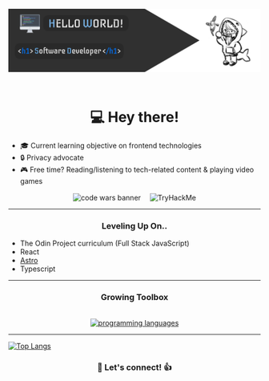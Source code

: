 <p><img align="center" src="./assets/profile_banner.png"></p><br>

<h1 align="center">💻 <b>Hey there!</b></h1>

- 🎓 Current learning objective on frontend technologies
- 🔒 Privacy advocate
- 🎮 Free time? Reading/listening to tech-related content & playing video games

<div align="center">
    <img align="center" alt="code wars banner" src="https://www.codewars.com/users/hny-codes/badges/large">&emsp;
     <img align="center" src="https://tryhackme-badges.s3.amazonaws.com/TenyouTachia.png" alt="TryHackMe"><br>
</div>

---

<div align="center">
    <h3><b>Leveling Up On..</b></h3>
</div>

- The Odin Project curriculum (Full Stack JavaScript)
- React
- [Astro](https://astro.build/)
- Typescript

---

<div align="center">
    <h3><b>Growing Toolbox</b></h3><br>
</div>

<div align="center">
    <a href="https://skillicons.dev">
        <img alt="programming languages" src="https://skillicons.dev/icons?i=git,js,html,css,py,java,react,ts" />
    </a><br>
</div>

---
[![Top Langs](https://github-readme-stats.vercel.app/api/top-langs/?username=hny-codes&layout=donut&langs_count=10&theme=tokyonight)](https://github.com/hny-codes/github-readme-stats)

<h3 align="center">💬 Let's connect! 👍</h3>
